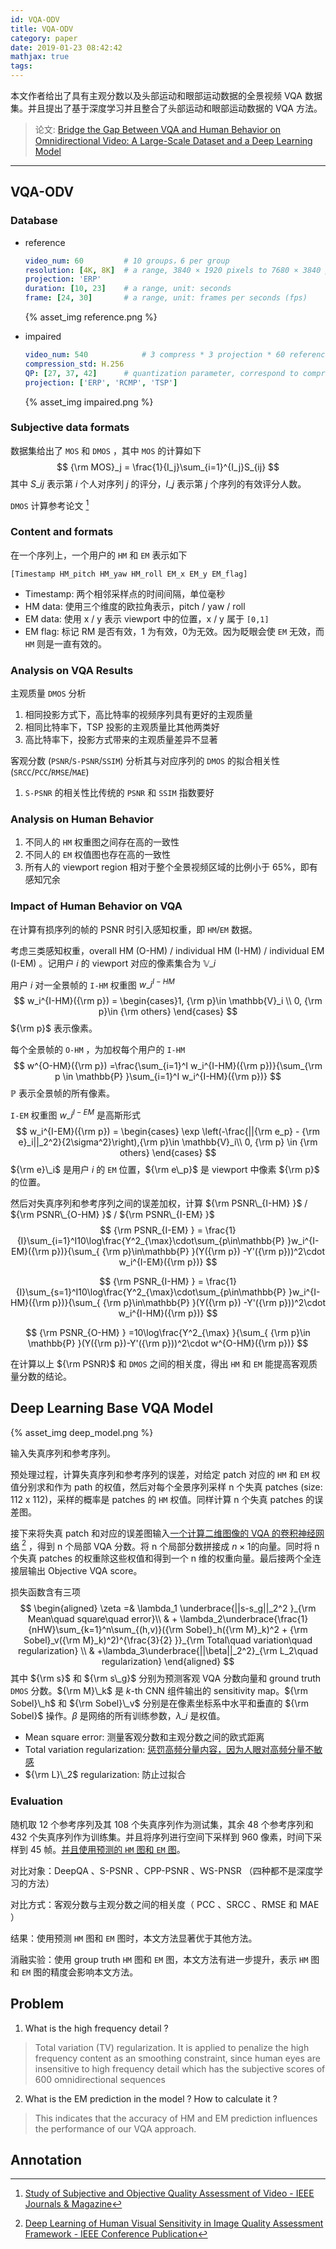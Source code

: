 ```yaml
---
id: VQA-ODV
title: VQA-ODV
category: paper
date: 2019-01-23 08:42:42
mathjax: true
tags:
---
```



本文作者给出了具有主观分数以及头部运动和眼部运动数据的全景视频 VQA 数据集。并且提出了基于深度学习并且整合了头部运动和眼部运动数据的 VQA 方法。

<!--more-->

> 论文: [Bridge the Gap Between VQA and Human Behavior on Omnidirectional Video: A Large-Scale Dataset and a Deep Learning Model](https://arxiv.org/abs/1807.10990)

---



## VQA-ODV

### Database

* reference
  ```yml
  video_num: 60         # 10 groups，6 per group
  resolution: [4K, 8K]  # a range, 3840 × 1920 pixels to 7680 × 3840 pixels
  projection: 'ERP'
  duration: [10, 23]    # a range, unit: seconds
  frame: [24, 30]       # a range, unit: frames per seconds (fps)
  ```

  {% asset_img reference.png %}


* impaired

  ```yaml
  video_num: 540            # 3 compress * 3 projection * 60 references
  compression_std: H.256
  QP: [27, 37, 42]      # quantization parameter, correspond to compress level
  projection: ['ERP', 'RCMP', 'TSP']
  ```

  {% asset_img impaired.png %}



### Subjective data formats

数据集给出了 `MOS` 和 `DMOS` ，其中 `MOS` 的计算如下
$$
{\rm MOS}_j = \frac{1}{I_j}\sum_{i=1}^{I_j}S_{ij}
$$
其中 $S\_{ij}$ 表示第 $i$ 个人对序列 $j$ 的评分，$I\_j$ 表示第 $j$ 个序列的有效评分人数。

`DMOS` 计算参考论文 [^29] 

### Content and formats

在一个序列上，一个用户的 `HM` 和 `EM` 表示如下

`[Timestamp HM_pitch HM_yaw HM_roll EM_x EM_y EM_flag]`

* Timestamp: 两个相邻采样点的时间间隔，单位毫秒
* HM data: 使用三个维度的欧拉角表示，pitch / yaw / roll 
* EM data: 使用 x / y 表示 viewport 中的位置，x / y 属于 `[0,1]`
* EM flag: 标记 RM 是否有效，1 为有效，0为无效。因为眨眼会使 `EM` 无效，而 `HM` 则是一直有效的。

### Analysis on VQA Results

主观质量 `DMOS` 分析

1. 相同投影方式下，高比特率的视频序列具有更好的主观质量
2. 相同比特率下，TSP 投影的主观质量比其他两类好
3. 高比特率下，投影方式带来的主观质量差异不显著

客观分数 (`PSNR`/`S-PSNR`/`SSIM`) 分析其与对应序列的 `DMOS` 的拟合相关性 (`SRCC`/`PCC`/`RMSE`/`MAE`)

1. `S-PSNR` 的相关性比传统的 `PSNR` 和 `SSIM` 指数要好

### Analysis on Human Behavior

1. 不同人的 `HM` 权重图之间存在高的一致性
2. 不同人的 `EM` 权值图也存在高的一致性
3. 所有人的 viewport region 相对于整个全景视频区域的比例小于 65%，即有感知冗余

### Impact of Human Behavior on VQA

在计算有损序列的帧的 PSNR 时引入感知权重，即 `HM`/`EM` 数据。

考虑三类感知权重，overall HM (O-HM) / individual HM (I-HM) / individual EM (I-EM) 。记用户 $i$ 的 viewport 对应的像素集合为 $\mathbb{V}\_i$ 

用户 $i$ 对一全景帧的 `I-HM` 权重图 $w\_i^{I-HM}$ 
$$
w_i^{I-HM}({\rm p}) = \begin{cases}1, {\rm p}\in \mathbb{V}_i \\ 0, {\rm p}\in {\rm others} \end{cases}
$$
${\rm p}$ 表示像素。

每个全景帧的 `O-HM` ，为加权每个用户的 `I-HM`
$$
w^{O-HM}({\rm p}) =\frac{\sum_{i=1}^I w_i^{I-HM}({\rm p})}{\sum_{\rm p \in \mathbb{P} }\sum_{i=1}^I w_i^{I-HM}({\rm p})}
$$
$\mathbb{P}$ 表示全景帧的所有像素。

`I-EM` 权重图 $w\_i^{I-EM}$ 是高斯形式
$$
w_i^{I-EM}({\rm p}) = \begin{cases}
\exp \left(-\frac{||{\rm e_p} - {\rm e}_i||_2^2}{2\sigma^2}\right),{\rm p}\in \mathbb{V}_i\\
0, {\rm p} \in {\rm others}
\end{cases}
$$
${\rm e}\_i$ 是用户 $i$ 的 `EM` 位置，${\rm e\_p}$ 是 viewport 中像素 ${\rm p}$ 的位置。

然后对失真序列和参考序列之间的误差加权，计算 ${\rm PSNR\_{I-HM} }$ / ${\rm PSNR\_{O-HM} }$ / ${\rm PSNR\_{I-EM} }$ 
$$
{\rm PSNR_{I-EM} } = \frac{1}{I}\sum_{i=1}^I10\log\frac{Y^2_{\max}\cdot\sum_{p\in\mathbb{P} }w_i^{I-EM}({\rm p})}{\sum_{ {\rm p}\in\mathbb{P} }(Y({\rm p}) -Y'({\rm p}))^2\cdot w_i^{I-EM}({\rm p})}
$$

$$
{\rm PSNR_{I-HM} } = \frac{1}{I}\sum_{s=1}^I10\log\frac{Y^2_{\max}\cdot\sum_{p\in\mathbb{P} }w_i^{I-HM}({\rm p})}{\sum_{ {\rm p}\in\mathbb{P} }(Y({\rm p}) -Y'({\rm p}))^2\cdot w_i^{I-HM}({\rm p})}
$$

$$
{\rm PSNR_{O-HM} } =10\log\frac{Y^2_{\max} }{\sum_{ {\rm p}\in \mathbb{P} }(Y({\rm p})-Y'({\rm p}))^2\cdot w^{O-HM}({\rm p})}
$$

在计算以上 ${\rm PSNR}$ 和 `DMOS` 之间的相关度，得出 `HM` 和 `EM` 能提高客观质量分数的结论。



## Deep Learning Base VQA Model

{% asset_img deep_model.png %}


输入失真序列和参考序列。

预处理过程，计算失真序列和参考序列的误差，对给定 patch 对应的 `HM` 和 `EM` 权值分别求和作为 path 的权值，然后对每个全景序列采样 n 个失真 patches (size: 112 x 112)，采样的概率是 patches 的 `HM` 权值。同样计算 n 个失真 patches 的误差图。

接下来将失真 patch 和对应的误差图输入<u>一个计算二维图像的 VQA 的卷积神经网络</u> [^13] ，得到 n 个局部 VQA 分数。将 n 个局部分数拼接成 $n\times 1​$ 的向量。同时将 n 个失真 patches 的权重除这些权值和得到一个 n 维的权重向量。最后接两个全连接层输出 Objective VQA score。

损失函数含有三项
$$
\begin{aligned}
\zeta =& \lambda_1 \underbrace{||s-s_g||_2^2 }_{\rm Mean\quad square\quad error}\\
& + \lambda_2\underbrace{\frac{1}{nHW}\sum_{k=1}^n\sum_{(h,v)}({\rm Sobel}_h({\rm M}_k)^2 + {\rm Sobel}_v({\rm M}_k)^2)^{\frac{3}{2} }}_{\rm Total\quad variation\quad regularization} \\
& +\lambda_3\underbrace{||\beta||_2^2}_{\rm L_2\quad regularization}
\end{aligned}
$$
其中 ${\rm s}$ 和 ${\rm s\_g}$ 分别为预测客观 VQA 分数向量和 ground truth `DMOS` 分数。${\rm M}\_k$ 是 $k$-th CNN 组件输出的 sensitivity map。${\rm Sobel}\_h$ 和 ${\rm Sobel}\_v$ 分别是在像素坐标系中水平和垂直的 ${\rm Sobel}$ 操作。$\beta$ 是网络的所有训练参数，$\lambda\_i​$ 是权值。

* Mean square error: 测量客观分数和主观分数之间的欧式距离
* Total variation regularization: <u>惩罚高频分量内容，因为人眼对高频分量不敏感</u>
* ${\rm L}\_2$ regularization: 防止过拟合

### Evaluation 

随机取 12 个参考序列及其 108 个失真序列作为测试集，其余 48 个参考序列和 432 个失真序列作为训练集。并且将序列进行空间下采样到 960 像素，时间下采样到 45 帧。<u>并且使用预测的 `HM` 图和 `EM` 图</u>。

对比对象：DeepQA 、S-PSNR 、CPP-PSNR 、WS-PNSR （四种都不是深度学习的方法）

对比方式：客观分数与主观分数之间的相关度（ PCC 、SRCC 、RMSE 和 MAE ）

结果：使用预测 `HM` 图和 `EM` 图时，本文方法显著优于其他方法。

消融实验：使用 group truth `HM` 图和 `EM` 图，本文方法有进一步提升，表示 `HM` 图和 `EM` 图的精度会影响本文方法。



## Problem

1. What is the high frequency detail ?
> Total variation (TV) regularization. It is applied to penalize the high frequency content as an smoothing constraint, since human eyes are insensitive to high frequency detail
> which has the subjective scores of 600 omnidirectional sequences

2. What is the EM prediction in the model ? How to calculate it ?
> This indicates that the accuracy of HM and EM prediction influences the performance of our VQA approach.



## Annotation 

[^13]: [Deep Learning of Human Visual Sensitivity in Image Quality Assessment Framework - IEEE Conference Publication](https://ieeexplore.ieee.org/abstract/document/8099696)
[^29]: [Study of Subjective and Objective Quality Assessment of Video - IEEE Journals & Magazine](https://ieeexplore.ieee.org/abstract/document/5404314)